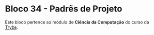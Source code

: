 # Bloco 34 - Padrẽs de Projeto

Este bloco pertence ao módulo de **Ciência da Computação** do curso da [Trybe](https://www.betrybe.com/).
